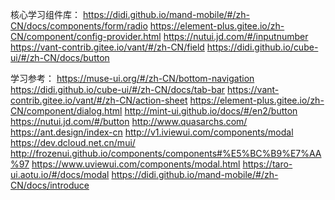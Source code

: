 核心学习组件库：
https://didi.github.io/mand-mobile/#/zh-CN/docs/components/form/radio
https://element-plus.gitee.io/zh-CN/component/config-provider.html
https://nutui.jd.com/#/inputnumber
https://vant-contrib.gitee.io/vant/#/zh-CN/field
https://didi.github.io/cube-ui/#/zh-CN/docs/button



学习参考：
https://muse-ui.org/#/zh-CN/bottom-navigation
https://didi.github.io/cube-ui/#/zh-CN/docs/tab-bar
https://vant-contrib.gitee.io/vant/#/zh-CN/action-sheet 
https://element-plus.gitee.io/zh-CN/component/dialog.html
http://mint-ui.github.io/docs/#/en2/button
https://nutui.jd.com/#/button
http://www.quasarchs.com/
https://ant.design/index-cn
http://v1.iviewui.com/components/modal
https://dev.dcloud.net.cn/mui/
http://frozenui.github.io/components/components#%E5%BC%B9%E7%AA%97
https://www.uviewui.com/components/modal.html
https://taro-ui.aotu.io/#/docs/modal
https://didi.github.io/mand-mobile/#/zh-CN/docs/introduce
